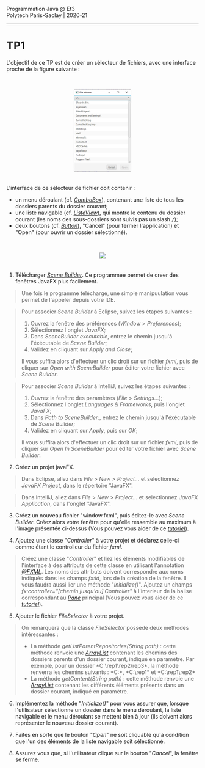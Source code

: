 Programmation Java @ Et3
<br>
Polytech Paris-Saclay | 2020-21

___

# TP1

L'objectif de ce TP est de créer un sélecteur de fichiers, avec une interface proche de la figure suivante :

<br><div align="center"><img src="images/fileselector.jpg" width="150"></img></div><br>

L'interface de ce sélecteur de fichier doit contenir : 
  - un menu déroulant (cf. [*ComboBox*](https://docs.oracle.com/javase/8/javafx/api/javafx/scene/control/ComboBox.html)), contenant une liste de tous les dossiers parents du dossier courant;
  - une liste navigable (cf. [*ListeView*](https://docs.oracle.com/javase/8/javafx/api/javafx/scene/control/ListView.html)), qui montre le contenu du dossier courant (les noms des sous-dossiers sont suivis pas un slash `/`); 
  - deux boutons (cf. [*Button*](https://docs.oracle.com/javase/8/javafx/api/javafx/scene/control/Button.html)), "Cancel" (pour fermer l'application) et "Open" (pour ouvrir un dossier sélectionné).

<br><div align="center"><img src="images/tempconvH.jpg" width="300"></img></div><br>

1. Télécharger [*Scene Builder*](https://gluonhq.com/products/scene-builder/). Ce programmee permet de creer des fenêtres JavaFX plus facilement.

> Une fois le programme téléchargé, une simple manipuulation vous permet de l'appeler depuis votre IDE.

> Pour associer *Scene Builder* à Eclipse, suivez les étapes suivantes :
>   1) Ouvrez la fenêtre des préférences (*Window* > *Preferences*);
>   2) Sélectionnez l'onglet *JavaFX*;
>   3) Dans *SceneBuilder executable*, entrez le chemin jusqu'à l'éxécutable de *Scene Builder*;
>   4) Validez en cliquant sur *Apply and Close*;
>   
> Il vous suffira alors d'effectuer un clic droit sur un fichier *fxml*, puis de cliquer sur *Open with SceneBuilder* pour éditer votre fichier avec *Scene Builder*.

> Pour associer *Scene Builder* à IntelliJ, suivez les étapes suivantes :
>   1) Ouvrez la fenêtre des paramètres (*File* > *Settings...*);
>   2) Sélectionnez l'onglet *Languages & Frameworks*, puis l'onglet *JavaFX*;
>   3) Dans *Path to SceneBuilder:*, entrez le chemin jusqu'à l'éxécutable de *Scene Builder*;
>   4) Validez en cliquant sur *Apply*, puis sur *OK*;
>   
> Il vous suffira alors d'effectuer un clic droit sur un fichier *fxml*, puis de cliquer sur *Open In SceneBuilder* pour éditer votre fichier avec *Scene Builder*.

2. Créez un projet javaFX.

> Dans Eclipse, allez dans *File* > *New* > *Project...* et selectionnez *JavaFX Project*, dans le répertoire "JavaFX".

> Dans IntelliJ, allez dans *File* > *New* > *Project...* et selectionnez *JavaFX Application*, dans l'onglet "JavaFX".

3. Créez un nouveau fichier "window.fxml", puis éditez-le avec *Scene Builder*. Créez alors votre fenêtre pour qu'elle ressemble au maximum à l'image présentée ci-dessus (Vous pouvez vous aider de ce [*tutoriel*](https://github.com/polytech-ihm-et3/TP2_squelette/tree/main/slides/tuto_scenebuilder.pdf)).

4. Ajoutez une classe "*Controller*" à votre projet et déclarez celle-ci comme étant le controlleur du fichier *fxml*.

> Créez une classe "*Controller*" et liez les éléments modifiables de l'interface à des attributs de cette classe en utilisant l'annotation [*@FXML*](https://docs.oracle.com/javafx/2/get_started/fxml_tutorial.htm). Les noms des attributs doivent correspondre aux noms indiqués dans les champs *fx:id*, lors de la création de la fenêtre. Il vous faudra aussi lier une méthode "*Initialize()*".
> Ajoutez un champs *fx:controller="[chemin jusqu'au].Controller"* à l'interieur de la balise correspondant au [*Pane*](https://docs.oracle.com/javase/8/javafx/api/javafx/scene/layout/Pane.html) principal (Vous pouvez vous aider de ce [*tutoriel*](https://github.com/polytech-ihm-et3/TP2_squelette/tree/main/slides/tuto_scenebuilder.pdf)).

5. Ajouter le fichier *FileSelector* à votre projet.

> On remarquera que la classe *FileSelector* possède deux méthodes intéressantes :
>   - La méthode *getListParentRepositories(String path)* : cette méthode renvoie une [*ArrayList*](https://docs.oracle.com/javase/8/docs/api/java/util/ArrayList.html) contenant les chemins des dossiers parents d'un dossier courant, indiqué en paramètre. Par exemple, pour un dossier *C:\rep1\rep2\rep3\*, la méthode renverra les chemins suivants : *C:\*, *C:\rep1\* et *C:\rep1\rep2\*
>   - La méthode *getContent(String path)* : cette méthode renvoie une [*ArrayList*](https://docs.oracle.com/javase/8/docs/api/java/util/ArrayList.html) contenant les différents éléments présents dans un dossier courant, indiqué en paramètre.

6. Implémentez la méthode "*Initialize()*" pour vous assurer que, lorsque l'utilisateur sélectionne un dossier dans le menu déroulant, la liste navigable et le menu déroulant se mettent bien à jour (ils doivent alors représenter le nouveau dossier courant).

7. Faites en sorte que le bouton "*Open*" ne soit cliquable qu'à condition que l'un des éléments de la liste navigable soit sélectionné.

8. Assurez vous que, si l'utilisateur clique sur le bouton "*Cancel*", la fenêtre se ferme.
